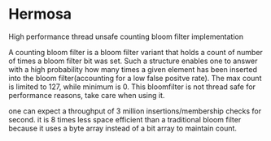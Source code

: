 Hermosa
=======

High performance thread unsafe counting bloom filter implementation

A counting bloom filter is a bloom filter variant that holds a count of number of times
a bloom filter bit was set. Such a structure enables one to answer with a high probability
how many times a given element has been inserted into the bloom filter(accounting for a
low false positve rate). The max count is limited to 127, while minimum is 0. This bloomfilter
is not thread safe for performance reasons, take care when using it.

one can expect a throughput of 3 million insertions/membership checks for second. it is 8 times
less space efficient than a traditional bloom filter because it uses a byte array instead of a
bit array to maintain count.